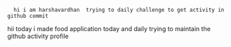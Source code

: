       hi i am harshavardhan  trying to daily challenge to get activity in github commit
 hii today i made food application
today and daily trying to maintain the github activity profile   
   
    
     
     
   
